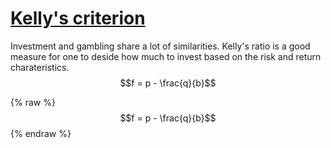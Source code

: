 # [Kelly's criterion](https://en.wikipedia.org/wiki/Kelly_criterion)

Investment and gambling share a lot of similarities. Kelly's ratio is a good measure
for one to deside how much to invest based on the risk and return charateristics. 
  $$f = p - \frac{q}{b}$$
  
{% raw %}
  $$f = p - \frac{q}{b}$$
{% endraw %}
